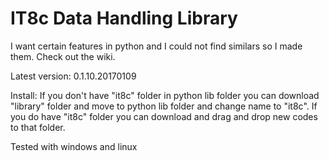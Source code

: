 # IT8c Data Handling Library
I want certain features in python and I could not find similars so I made them. Check out the wiki.

Latest version: 0.1.10.20170109

Install: If you don't have "it8c" folder in python lib folder you can download "library" folder and move to python lib folder and change name to "it8c". If you do have "it8c" folder you can download and drag and drop new codes to that folder.

Tested with windows and linux
